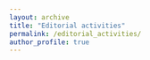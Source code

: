 ```yaml
---
layout: archive
title: "Editorial activities"
permalink: /editorial_activities/
author_profile: true
---
```

